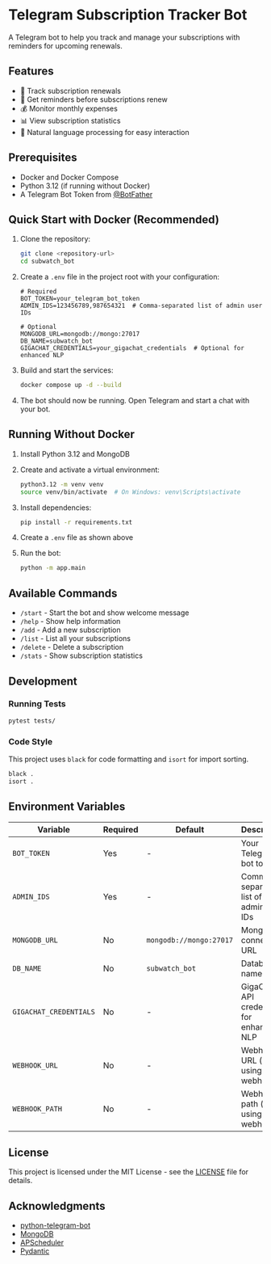 # Telegram Subscription Tracker Bot

A Telegram bot to help you track and manage your subscriptions with reminders for upcoming renewals.

## Features

- 📅 Track subscription renewals
- 🔔 Get reminders before subscriptions renew
- 💰 Monitor monthly expenses
- 📊 View subscription statistics
- 🤖 Natural language processing for easy interaction

## Prerequisites

- Docker and Docker Compose
- Python 3.12 (if running without Docker)
- A Telegram Bot Token from [@BotFather](https://t.me/botfather)

## Quick Start with Docker (Recommended)

1. Clone the repository:
   ```bash
   git clone <repository-url>
   cd subwatch_bot
   ```

2. Create a `.env` file in the project root with your configuration:
   ```env
   # Required
   BOT_TOKEN=your_telegram_bot_token
   ADMIN_IDS=123456789,987654321  # Comma-separated list of admin user IDs
   
   # Optional
   MONGODB_URL=mongodb://mongo:27017
   DB_NAME=subwatch_bot
   GIGACHAT_CREDENTIALS=your_gigachat_credentials  # Optional for enhanced NLP
   ```

3. Build and start the services:
   ```bash
   docker compose up -d --build
   ```

4. The bot should now be running. Open Telegram and start a chat with your bot.

## Running Without Docker

1. Install Python 3.12 and MongoDB

2. Create and activate a virtual environment:
   ```bash
   python3.12 -m venv venv
   source venv/bin/activate  # On Windows: venv\Scripts\activate
   ```

3. Install dependencies:
   ```bash
   pip install -r requirements.txt
   ```

4. Create a `.env` file as shown above

5. Run the bot:
   ```bash
   python -m app.main
   ```

## Available Commands

- `/start` - Start the bot and show welcome message
- `/help` - Show help information
- `/add` - Add a new subscription
- `/list` - List all your subscriptions
- `/delete` - Delete a subscription
- `/stats` - Show subscription statistics

## Development

### Running Tests

```bash
pytest tests/
```

### Code Style

This project uses `black` for code formatting and `isort` for import sorting.

```bash
black .
isort .
```

## Environment Variables

| Variable | Required | Default | Description |
|----------|----------|---------|-------------|
| `BOT_TOKEN` | Yes | - | Your Telegram bot token |
| `ADMIN_IDS` | Yes | - | Comma-separated list of admin user IDs |
| `MONGODB_URL` | No | `mongodb://mongo:27017` | MongoDB connection URL |
| `DB_NAME` | No | `subwatch_bot` | Database name |
| `GIGACHAT_CREDENTIALS` | No | - | GigaChat API credentials for enhanced NLP |
| `WEBHOOK_URL` | No | - | Webhook URL (if using webhooks) |
| `WEBHOOK_PATH` | No | - | Webhook path (if using webhooks) |

## License

This project is licensed under the MIT License - see the [LICENSE](LICENSE) file for details.

## Acknowledgments

- [python-telegram-bot](https://python-telegram-bot.org/)
- [MongoDB](https://www.mongodb.com/)
- [APScheduler](https://apscheduler.readthedocs.io/)
- [Pydantic](https://pydantic-docs.helpmanual.io/)
